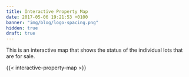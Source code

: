 ```yaml
---
title: Interactive Property Map
date: 2017-05-06 19:21:53 +0100
banner: "img/blog/logo-spacing.png"
hidden: true
draft: true
---
```


This is an interactive map that shows the status of the individual lots that are for sale.

<!--more-->

{{< interactive-property-map >}}  
